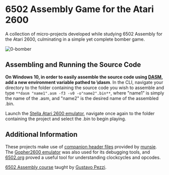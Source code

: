 # 6502 Assembly Game for the Atari 2600
A collection of micro-projects developed while studying 6502 Assembly for the Atari 2600, culminating in a simple yet complete bomber game.

![0-bomber](https://github.com/Nico-Posateri/6502-assembly-game/assets/141705409/425c29c7-d118-4841-a713-c0e0aa15c00e)

## Assembling and Running the Source Code
**On Windows 10, in order to easily assemble the source code using [DASM](https://dasm-assembler.github.io/), add a new environment variable pathed to \dasm**. In the CLI, navigate your directory to the folder containing the source code you wish to assemble and type `**dasm "name1".asm -f3 -v0 -o"name2".bin**`, where "name1" is simply the name of the .asm, and "name2" is the desired name of the assembled .bin.

Launch the [Stella Atari 2600 emulator](https://stella-emu.github.io/), navigate once again to the folder containing the project and select the .bin to begin playing.

## Additional Information
These projects make use of [companion header files](https://github.com/munsie/dasm/tree/master/machines/atari2600) provided by [munsie](https://github.com/munsie). The [Gopher2600 emulator](https://github.com/JetSetIlly/Gopher2600) was also used for its debugging tools, and [6502.org](http://www.6502.org/tutorials/6502opcodes.html) proved a useful tool for understanding clockcycles and opcodes.

[6502 Assembly course](https://www.udemy.com/course/programming-games-for-the-atari-2600/) taught by [Gustavo Pezzi](https://github.com/gustavopezzi).
